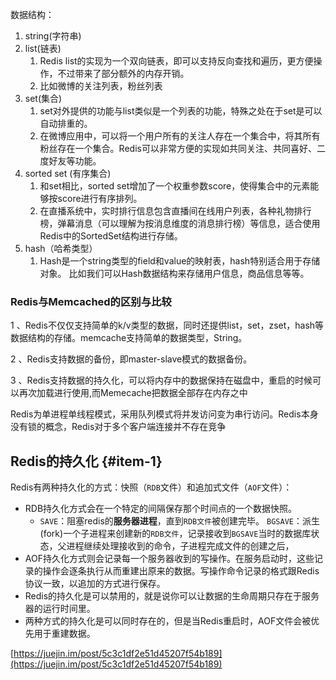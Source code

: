数据结构：

1. string\(字符串\)
2. list\(链表\)
   1. Redis list的实现为一个双向链表，即可以支持反向查找和遍历，更方便操作，不过带来了部分额外的内存开销。
   2. 比如微博的关注列表，粉丝列表
3. set\(集合\)
   1. set对外提供的功能与list类似是一个列表的功能，特殊之处在于set是可以自动排重的。
   2. 在微博应用中，可以将一个用户所有的关注人存在一个集合中，将其所有粉丝存在一个集合。Redis可以非常方便的实现如共同关注、共同喜好、二度好友等功能。
4. sorted set \(有序集合\)
   1. 和set相比，sorted set增加了一个权重参数score，使得集合中的元素能够按score进行有序排列。
   2. 在直播系统中，实时排行信息包含直播间在线用户列表，各种礼物排行榜，弹幕消息（可以理解为按消息维度的消息排行榜）等信息，适合使用Redis中的SortedSet结构进行存储。
5. hash（哈希类型）
   1. Hash是一个string类型的field和value的映射表，hash特别适合用于存储对象。 比如我们可以Hash数据结构来存储用户信息，商品信息等等。

### Redis与Memcached的区别与比较

1 、Redis不仅仅支持简单的k/v类型的数据，同时还提供list，set，zset，hash等数据结构的存储。memcache支持简单的数据类型，String。

2 、Redis支持数据的备份，即master-slave模式的数据备份。

3 、Redis支持数据的持久化，可以将内存中的数据保持在磁盘中，重启的时候可以再次加载进行使用,而Memecache把数据全部存在内存之中

Redis为单进程单线程模式，采用队列模式将并发访问变为串行访问。Redis本身没有锁的概念，Redis对于多个客户端连接并不存在竞争

## Redis的持久化 {#item-1}

Redis有两种持久化的方式：快照（`RDB`文件）和追加式文件（`AOF`文件）：

* RDB持久化方式会在一个特定的间隔保存那个时间点的一个数据快照。
  * `SAVE`：阻塞redis的**服务器进程**，直到`RDB文件`被创建完毕。
    `BGSAVE`：派生\(fork\)一个子进程来创建新的`RDB文件`，记录接收到`BGSAVE`当时的数据库状态，父进程继续处理接收到的命令，子进程完成文件的创建之后，
* AOF持久化方式则会记录每一个服务器收到的写操作。在服务启动时，这些记录的操作会逐条执行从而重建出原来的数据。写操作命令记录的格式跟Redis协议一致，以追加的方式进行保存。
* Redis的持久化是可以禁用的，就是说你可以让数据的生命周期只存在于服务器的运行时间里。
* 两种方式的持久化是可以同时存在的，但是当Redis重启时，AOF文件会被优先用于重建数据。

[https://juejin.im/post/5c3c1df2e51d45207f54b189](https://juejin.im/post/5c3c1df2e51d45207f54b189)

